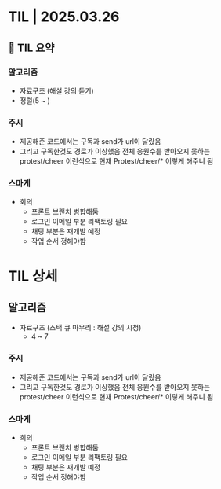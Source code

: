 # TIL | 2025.03.26

## 📌 TIL 요약

### 알고리즘

-   자료구조 (해설 강의 듣기)
-   정렬(5 ~ )

### 주시

-   제공해준 코드에서는 구독과 send가 url이 달랐음
-   그리고 구독한것도 경로가 이상했음 전체 응원수를 받아오지 못하는 protest/cheer 이런식으로 현재 Protest/cheer/\* 이렇게 해주니 됨

### 스마게

-   회의
    -   프론트 브랜치 병합해둠
    -   로그인 이메일 부분 리팩토링 필요
    -   채팅 부분은 재개발 예정
    -   작업 순서 정해야함

# TIL 상세

## 알고리즘

-   자료구조 (스택 큐 마무리 : 해설 강의 시청)
    -   4 ~ 7

### 주시

-   제공해준 코드에서는 구독과 send가 url이 달랐음
-   그리고 구독한것도 경로가 이상했음 전체 응원수를 받아오지 못하는 protest/cheer 이런식으로 현재 Protest/cheer/\* 이렇게 해주니 됨

### 스마게

-   회의
    -   프론트 브랜치 병합해둠
    -   로그인 이메일 부분 리팩토링 필요
    -   채팅 부분은 재개발 예정
    -   작업 순서 정해야함
